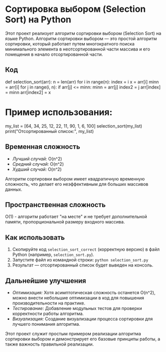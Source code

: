 # Сортировка выбором (Selection Sort) на Python
Этот проект реализует алгоритм сортировки выбором (Selection Sort) на языке Python. Алгоритм сортировки выбором — это простой алгоритм сортировки, который работает путем многократного поиска минимального элемента в неотсортированной части массива и его помещения в начало отсортированной части.

## Код
def selection_sort(arr):
    n = len(arr)
    for i in range(n):
        index = i
        x = arr[i]
        minn = arr[i]
        for j in range(i, n):
            if arr[j] <= minn:
                minn = arr[j]
                index2 = j
        arr[index] = minn
        arr[index2] = x

# Пример использования:
my_list = [64, 34, 25, 12, 22, 11, 90, 1, 6, 100]
selection_sort(my_list)
print("Отсортированный список:", my_list)


## Временная сложность
* *Лучший случай:* O(n^2)
* *Средний случай:* O(n^2)
* *Худший случай:* O(n^2)

Алгоритм сортировки выбором имеет квадратичную временную сложность, что делает его неэффективным для больших массивов данных.

## Пространственная сложность
O(1) - алгоритм работает "на месте" и не требует дополнительной памяти, пропорциональной размеру входного массива.

## Как использовать
1. Скопируйте код `selection_sort_correct` (корректную версию) в файл Python (например, `selection_sort.py`).
2. Запустите файл из командной строки: `python selection_sort.py`
3. Результат — отсортированный список будет выведен на консоль.


## Дальнейшие улучшения
* *Оптимизация:* Хотя асимптотическая сложность останется O(n^2), можно внести небольшие оптимизации в код для повышения производительности на практике.
* *Тестирование:* Добавление модульных тестов для проверки корректности работы алгоритма.
* *Визуализация:* Создание визуализации процесса сортировки для лучшего понимания алгоритма.

Этот проект служит простым примером реализации алгоритма сортировки выбором и демонстрирует его базовые принципы работы, а также важность правильной реализации.


